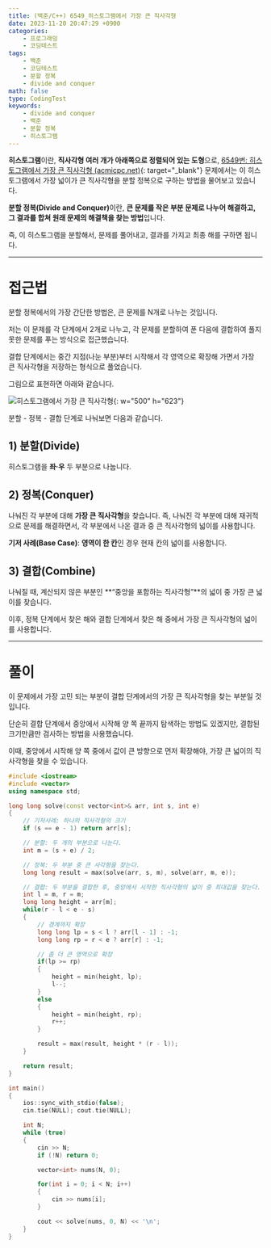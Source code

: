 ```yaml
---
title: (백준/C++) 6549_히스토그램에서 가장 큰 직사각형
date: 2023-11-20 20:47:29 +0900
categories:
    - 프로그래밍
    - 코딩테스트
tags:
    - 백준
    - 코딩테스트
    - 분할 정복
    - divide and conquer
math: false
type: CodingTest
keywords:
    - divide and conquer
    - 백준
    - 분할 정복
    - 히스토그램
---
```


<span class="important">**히스토그램**</span>이란, **직사각형 여러 개가 아래쪽으로 정렬되어 있는 도형**으로, [6549번: 히스토그램에서 가장 큰 직사각형 (acmicpc.net)](https://www.acmicpc.net/problem/6549){: target="_blank"} 문제에서는 이 히스토그램에서 가장 넓이가 큰 직사각형을 분할 정복으로 구하는 방법을 물어보고 있습니다.

<span class="keyword">**분할 정복(Divide and Conquer)**</span>이란, **<span class="font_highlight">큰 문제를 작은 부분 문제로 나누어 해결</span>하고, 그 결과를 합쳐 원래 문제의 해결책을 찾는 방법**입니다.

즉, 이 히스토그램을 분할해서, 문제를 풀어내고, 결과를 가지고 최종 해를 구하면 됩니다.

---

# 접근법

분할 정복에서의 가장 간단한 방법은, 큰 문제를 N개로 나누는 것입니다.

저는 이 문제를 각 단계에서 2개로 나누고, 각 문제를 분할하여 푼 다음에 결합하여 풀지 못한 문제를 푸는 방식으로 접근했습니다.

결합 단계에서는 중간 지점(나눈 부분)부터 시작해서 각 영역으로 확장해 가면서 가장 큰 직사각형을 저장하는 형식으로 풀었습니다.

그림으로 표현하면 아래와 같습니다.

![히스토그램에서 가장 큰 직사각형](https://drive.google.com/uc?export=view&id=13Yz7ynBocZXroK4mfgPNlKa7bWm8Esf5&usp=drive_fs){: w="500" h="623"}

분할 - 정복 - 결합 단계로 나눠보면 다음과 같습니다.

## 1) 분할(Divide)

히스토그램을 **좌·우** 두 부분으로 나눕니다.

## 2) 정복(Conquer)

나눠진 각 부분에 대해 **가장 큰 직사각형**을 찾습니다. 즉, 나눠진 각 부분에 대해 재귀적으로 문제를 해결하면서, 각 부분에서 나온 결과 중 큰 직사각형의 넓이를 사용합니다.

**기저 사례(Base Case)**: **영역이 한 칸**인 경우 현재 칸의 넓이를 사용합니다.

## 3) 결합(Combine)

나눠질 때, 계산되지 않은 부분인 **“중앙을 포함하는 직사각형”**의 넓이 중 가장 큰 넓이를 찾습니다.

이후, 정복 단계에서 찾은 해와 결합 단계에서 찾은 해 중에서 가장 큰 직사각형의 넓이를 사용합니다.

---

# 풀이

이 문제에서 가장 고민 되는 부분이 결합 단계에서의 가장 큰 직사각형을 찾는 부분일 것입니다.

단순히 결합 단계에서 중앙에서 시작해 양 쪽 끝까지 탐색하는 방법도 있겠지만, 결합된 크기만큼만 검사하는 방법을 사용했습니다.

이때, 중앙에서 시작해 양 쪽 중에서 값이 큰 방향으로 먼저 확장해야, 가장 큰 넓이의 직사각형을 찾을 수 있습니다.

```cpp
#include <iostream>
#include <vector>
using namespace std;

long long solve(const vector<int>& arr, int s, int e)
{
	// 기저사례: 하나의 직사각형의 크기
	if (s == e - 1) return arr[s];

	// 분할: 두 개의 부분으로 나눈다.
	int m = (s + e) / 2;

	// 정복: 두 부분 중 큰 사각형을 찾는다.
	long long result = max(solve(arr, s, m), solve(arr, m, e));

	// 결합: 두 부분을 결합한 후, 중앙에서 시작한 직사각형의 넓이 중 최대값을 찾는다.
	int l = m, r = m;
	long long height = arr[m];
	while(r - l < e - s)
	{
		// 경계까지 확장
		long long lp = s < l ? arr[l - 1] : -1;
		long long rp = r < e ? arr[r] : -1;

		// 좀 더 큰 영역으로 확장
		if(lp >= rp)
		{
			height = min(height, lp);
			l--;
		}
		else
		{
			height = min(height, rp);
			r++;
		}

		result = max(result, height * (r - l));
	}

	return result;
}

int main()
{
	ios::sync_with_stdio(false);
	cin.tie(NULL); cout.tie(NULL);

	int N;
	while (true)
	{
		cin >> N;
		if (!N) return 0;

		vector<int> nums(N, 0);

		for(int i = 0; i < N; i++)
		{
			cin >> nums[i];
		}

		cout << solve(nums, 0, N) << '\n';
	}
}
```
